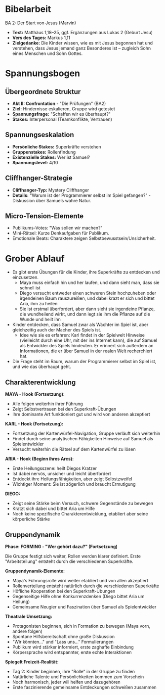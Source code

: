 # Bibelarbeit
BA 2: Der Start von Jesus (Marvin)
- **Text:** Matthäus 1,18–25, ggf. Ergänzungen aus Lukas 2 (Geburt Jesu)
- **Vers des Tages:** Markus 1,11
- **Zielgedanke:** Die Kinder wissen, wie es mit Jesus begonnen hat und verstehen, dass Jesus jemand ganz Besonderes ist – zugleich Sohn eines Menschen und Sohn Gottes.

# Spannungsbogen

## Übergeordnete Struktur
- **Akt II: Confrontation** - "Die Prüfungen" (BA2)
- **Ziel:** Hindernisse eskalieren, Gruppe wird getestet
- **Spannungsfrage:** "Schaffen wir es überhaupt?"
- **Stakes:** Interpersonal (Teamkonflikte, Vertrauen)

## Spannungseskalation
- **Persönliche Stakes:** Superkräfte verstehen
- **Gruppenstakes:** Rollenfindung
- **Existenzielle Stakes:** Wer ist Samuel?
- **Spannungslevel:** 4/10

## Cliffhanger-Strategie
- **Cliffhanger-Typ:** Mystery Cliffhanger
- **Details:** "Warum ist der Programmierer selbst im Spiel gefangen?" - Diskussion über Samuels wahre Natur.

## Micro-Tension-Elemente
- Publikums-Votes: "Was sollen wir machen?"
- Mini-Rätsel: Kurze Denkaufgaben für Publikum.
- Emotionale Beats: Charaktere zeigen Selbstbewusstsein/Unsicherheit.

# Grober Ablauf

- Es gibt erste Übungen für die Kinder, ihre Superkräfte zu entdecken und einzusetzen.
  - Maya muss einfach hin und her laufen, und dann sieht man, dass sie schnell ist
  - Diego versucht entweder einen schweren Stein hochzuheben oder irgendeinen Baum rauszureißen, und dabei krazt er sich und bittet Aria, ihm zu heilen
  - Sie ist erstmal überfordert, aber dann sieht sie irgendeine Pflanze, die wundheilend wirkt, und dann legt sie ihm die Pflanze auf die Wunde und heilt ihn
- Kinder entdecken, dass Samuel zwar als Wächter im Spiel ist, aber gleichzeitig auch der Macher des Spiels ist.
  - Idee wie sie es erfahren: Karl findet in der Spielwelt Hinweise (vielleicht durch eine Uhr, mit der ins Internet kann), die auf Samuel als Entwickler des Spiels hindeuten. Er erinnert sich außerdem an Informationen, die er über Samuel in der realen Welt recherchiert hat.
- Die Frage steht im Raum, warum der Programmierer selbst im Spiel ist, und wie das überhaupt geht.

## Charakterentwicklung

**MAYA - Hook (Fortsetzung):**
- Alle folgen weiterhin ihrer Führung
- Zeigt Selbstvertrauen bei den Superkraft-Übungen
- Ihre dominante Art funktioniert gut und wird von anderen akzeptiert

**KARL - Hook (Fortsetzung):**
- Fortsetzung der Kartenwürfel-Navigation, Gruppe verläuft sich weiterhin
- Findet durch seine analytischen Fähigkeiten Hinweise auf Samuel als Spielentwickler
- Versucht weiterhin die Rätsel auf dem Kartenwürfel zu lösen

**ARIA - Hook (Beginn ihres Arcs):**
- Erste Heilungsszene: heilt Diegos Kratzer
- Ist dabei nervös, unsicher und leicht überfordert
- Entdeckt ihre Heilungsfähigkeiten, aber zeigt Selbstzweifel
- Wichtiger Moment: Sie ist zögerlich und braucht Ermutigung

**DIEGO:**
- Zeigt seine Stärke beim Versuch, schwere Gegenstände zu bewegen
- Kratzt sich dabei und bittet Aria um Hilfe
- Noch keine spezifische Charakterentwicklung, etabliert aber seine körperliche Stärke

## Gruppendynamik

**Phase: FORMING - "Wer gehört dazu?" (Fortsetzung)**

Die Gruppe festigt sich weiter, Rollen werden klarer definiert. Erste "Arbeitsteilung" entsteht durch die verschiedenen Superkräfte.

**Gruppendynamik-Elemente:**
- Maya's Führungsrolle wird weiter etabliert und von allen akzeptiert
- Rollenverteilung entsteht natürlich durch die verschiedenen Superkräfte
- Höfliche Kooperation bei den Superkraft-Übungen
- Gegenseitige Hilfe ohne Konkurrenzdenken (Diego bittet Aria um Heilung)
- Gemeinsame Neugier und Faszination über Samuel als Spielentwickler

**Theatrale Umsetzung:**
- Protagonisten beginnen, sich in Formation zu bewegen (Maya vorn, andere folgen)
- Spontane Hilfsbereitschaft ohne große Diskussion
- "Wir könnten..." und "Lass uns..." Formulierungen
- Publikum wird stärker informiert, erste zaghafte Einbindung
- Körpersprache wird entspannter, erste echte Interaktionen

**Spiegelt Freizeit-Realität:**
- Tag 2: Kinder beginnen, ihre "Rolle" in der Gruppe zu finden
- Natürliche Talente und Persönlichkeiten kommen zum Vorschein
- Noch harmonisch, jeder will helfen und dazugehören
- Erste faszinierende gemeinsame Entdeckungen schweißen zusammen
